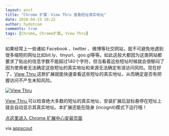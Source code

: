 ```yaml
---
layout: post
title: "Chrome 扩展：View Thru 查看短址真实地址"
date: 2010-04-15 10:22
author: hydotcom
comments: true
tags: [Chrome, Chrome扩展, View Thru]
---
```

如果经常上一些诸如 Facebook 、twitter 、微博等社交网站，就不可避免地遇到很多缩短的网址比如bit.ly、tinyurl、goo.gl等等。如此这般大都因为这类网站都要求了贴出的信息字数不能超过140个字符，但当看着这些短址时候就会很郁闷了因为使用者无法确定这些短址的真实地址和来源无法确定有误访问风险。现在好了，[View Thru ](https://chrome.google.com/extensions/detail/jkncfnbcgbclefkbknfdbngiegdppgdd?hl=en)这款扩展就能快速查看这些短址的真实地址，从而确定是否有把握访问不产生未知风险。

<a href="http://img.chromi.org/2010/04/View-Thru.png">![](http://img.chromi.org/2010/04/View-Thru.png "View Thru")</a>

[View Thru ](https://chrome.google.com/extensions/detail/jkncfnbcgbclefkbknfdbngiegdppgdd?hl=en)可以检查绝大多数的短址的真实地址，安装扩展后鼠标悬停在短址上就会自动显示其真实地址。本扩展还能在隐身 (incognit)模式下运行哦！

[点这里进入 Chrome 扩展中心安装页面](https://chrome.google.com/extensions/detail/jkncfnbcgbclefkbknfdbngiegdppgdd?hl=en)

via [appscout](http://www.appscout.com/2010/04/view_thru_for_google_chrome_ex.php)
